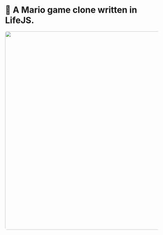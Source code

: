 <p align="center">
  
  # 🍄 A Mario game clone written in LifeJS.

  <img src="https://i.snipboard.io/9EjGiB.jpg" width="650" style="border-radius: 6px" />

</p>

